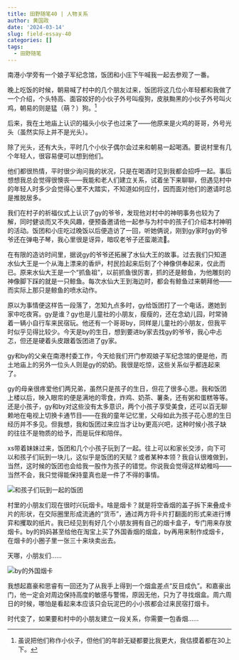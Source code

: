 ```yaml
---
title: 田野随笔40 | 人物关系
author: 黄国政
date: '2024-03-14'
slug: field-essay-40
categories: []
tags:
  - 田野随笔
---
```


<!--more-->

南港小学旁有一个娘子军纪念馆，饭团和小庄下午喊我一起去参观了一番。

晚上吃饭的时候，朝易喊了村中的几个朋友过来，饭团将这几位小年轻都和我做了一个介绍，个头特高、面容姣好的小伙子外号叫瘦狗，皮肤黝黑的小伙子外号叫火鸡，朝易的则是猛（萌？）狗。[^8]

[^8]: 虽说把他们称作小伙子，但他们的年龄无疑都要比我更大，我估摸着都在30上下。

后来，我在土地庙上认识的福头小伙子也过来了——他原来是火鸡的哥哥，外号光头（虽然实际上并不是光头）。

除了光头，还有大头，平时几个小伙子偶尔会过来和朝易一起喝酒。要说村里有几个年轻人，很容易便可以想到他们。

他们都很热情，平时很少询问我的状况，只是在喝酒时见到我都会招呼一起。事后想想我总会觉得很懊丧——我能和老人们建立关系，试着坐下来聊聊，但遇见村中的年轻人时多少会觉得心里不大踏实，不知道如何应付，因而面对他们的邀请时总是推脱居多。

我们在村子的祈福仪式上认识了gy的爷爷，发现他对村中的神明事务也较为了解，同时健谈而又不失风趣，便预备邀请他一起参与为村中的孩子们介绍本村神明的活动。饭团和小庄吃过晚饭以后便造访了一回，听她俩说，刚到gy家时gy的爷爷还在弹电子琴，我心里很是讶异，暗叹老爷子还蛮潮流🤔。

在有限的造访时间里，据说gy的爷爷还拓展了水仙大王的故事。过去我们只知道水仙大王是一个从海上漂来的香炉，村民捡起来后刻了个神像供奉起来，仅此而已。原来水仙大王是一个“抓鱼祖”，以前抓鱼很厉害，抓的还是鲸鱼，为他雕刻的神像脚下踩的就是一只鲸鱼。每次水仙大王到海边时，都会有鲸鱼过来朝拜他——而实际上那只是鲸鱼的喷水动作。

原以为事情便这样告一段落了，怎知九点多时，gy给饭团打了一个电话，邀她到家中吃夜宵。gy是谁？gy也是儿童社的小朋友，瘦瘦的，还在念幼儿园，时常骑着一辆小自行车来民宿玩。他还有一个哥哥by，同样是儿童社的小朋友，但我平时似乎见得比较少。今天是by的生日，想到要进by家去找gy的爷爷，我心中忐忑，但还是硬着头皮跟着饭团进了gy家。

gy和by的父亲在南港村委工作，今天给我们开门参观娘子军纪念馆的便是他，而土地庙上的另外一位头人则是gy的奶奶。我很是吃惊，这些关系似乎都连起来了。

gy的母亲很疼爱他们两兄弟，虽然只是孩子的生日，但花了很多心思。我和饭团上楼以后，映入眼帘的便是满地的零食，炸鸡、奶茶、薯条，还有粥和蛋糕等等。还是小孩子，gy和by对这些没有太多意识，两个小孩子享受美食，还可以百无聊赖地在电视上切换卡通节目——在我的童年记忆里，父母如此为孩子花心思的生日经历并不多见。但我想，我和饭团过来应当才让by更高兴吧，这种时候小孩子缺的往往不是物质的给予，而是玩伴和陪伴。

xs带着妹妹过来，饭团和几个小孩子玩到了一起。往上可以和家长交涉，向下可以和孩子们玩到一块儿，这似乎是饭团的天赋？或者某种本领？我自认很难做到，当然，这时候的饭团也会给我一股作为孩子的错觉。你说我会觉得这样幼稚吗——当然不会，我只觉得能保持童真也是一件了不得的事情。

![和孩子们玩到一起的饭团](https://cdn.jsdelivr.net/gh/residualsun1/blog-static/images/2024/03/03-14-play-with-kids.jpg)

村里的小朋友们现在很时兴玩烟卡。啥是烟卡？就是将空香烟的盖子拆下来叠成卡片的形状，在交际圈里形成流通的“货币”，通过两方将卡片打翻面的形式来进行博弈和攫取的纸片。我已经见到有好几个小朋友拥有自己的烟卡盒子，专门用来存放烟卡。by的妈妈甚至给他在淘宝上买了外国香烟的烟盒，by再用来制作成烟卡，在烟卡的小圈子里一张三十来块卖出去。

天哪，小朋友们……

![by的外国烟卡](https://cdn.jsdelivr.net/gh/residualsun1/blog-static/images/2024/03/03-14-yanka.jpg)

我想起嘉豪和思睿有一回还为了从我手上得到一个烟盒差点“反目成仇”。和嘉豪出门，他一定会对周边保持高度的敏感与警惕，原因无他，只为了寻找烟盒。周六周日的时候，哪怕是看起来本应该只会玩泥巴的小小孩都会过来民宿打烟卡。

时代变了，如果要和村中的小朋友建立一段关系，你需要一包香烟……